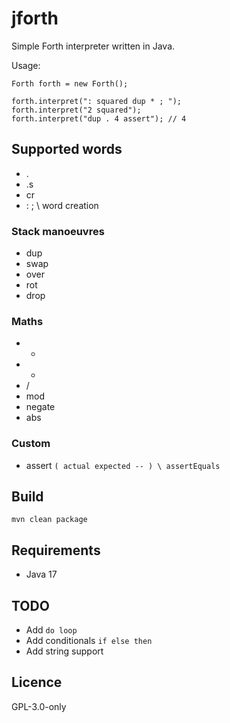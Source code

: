 # jforth

Simple Forth interpreter written in Java.

Usage:

```
Forth forth = new Forth();

forth.interpret(": squared dup * ; ");
forth.interpret("2 squared");
forth.interpret("dup . 4 assert"); // 4
```


## Supported words
* .
* .s
* cr
* : ; \ word creation

### Stack manoeuvres
* dup
* swap
* over
* rot
* drop

### Maths
* +
* -
* /
* mod
* negate
* abs

### Custom
* assert `( actual expected -- ) \ assertEquals`

## Build
`mvn clean package`

## Requirements
* Java 17


## TODO
* Add `do loop`
* Add conditionals `if else then`
* Add string support

## Licence
GPL-3.0-only
